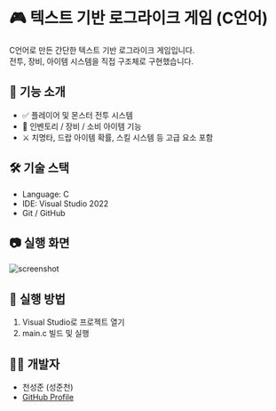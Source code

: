 # 🎮 텍스트 기반 로그라이크 게임 (C언어)

C언어로 만든 간단한 텍스트 기반 로그라이크 게임입니다.  
전투, 장비, 아이템 시스템을 직접 구조체로 구현했습니다.

## 📌 기능 소개
- ✅ 플레이어 및 몬스터 전투 시스템
- 🎒 인벤토리 / 장비 / 소비 아이템 기능
- ⚔️ 치명타, 드랍 아이템 확률, 스킬 시스템 등 고급 요소 포함

## 🛠 기술 스택
- Language: C
- IDE: Visual Studio 2022
- Git / GitHub

## 📷 실행 화면
![screenshot](./screenshot.gif)

## 🔧 실행 방법
1. Visual Studio로 프로젝트 열기
2. main.c 빌드 및 실행

## 🙋‍♂️ 개발자
- 천성준 (성준천)
- [GitHub Profile](https://github.com/yourID)
